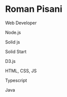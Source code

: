 
# Roman Pisani

Web Developer

Node.js

Solid js

Solid Start

D3.js

HTML, CSS, JS

Typescript

Java

